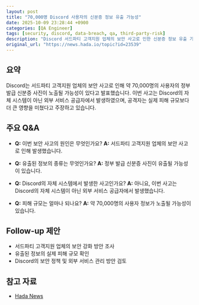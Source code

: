 ```yaml
---
layout: post
title: "70,000명 Discord 사용자의 신분증 정보 유출 가능성"
date: 2025-10-09 23:28:44 +0900
categories: [QA Engineer]
tags: [security, discord, data-breach, qa, third-party-risk]
description: "Discord 서드파티 고객지원 업체의 보안 사고로 인한 신분증 정보 유출 가능성과 QA 관점의 분석"
original_url: "https://news.hada.io/topic?id=23539"
---
```


## 요약

Discord는 서드파티 고객지원 업체의 보안 사고로 인해 약 70,000명의 사용자의 정부 발급 신분증 사진이 노출될 가능성이 있다고 발표했습니다. 이번 사고는 Discord의 자체 시스템이 아닌 외부 서비스 공급자에서 발생하였으며, 공격자는 실제 피해 규모보다 더 큰 영향을 미쳤다고 주장하고 있습니다.

## 주요 Q&A

- **Q:** 이번 보안 사고의 원인은 무엇인가요?
  **A:** 서드파티 고객지원 업체의 보안 사고로 인해 발생했습니다.

- **Q:** 유출된 정보의 종류는 무엇인가요?
  **A:** 정부 발급 신분증 사진이 유출될 가능성이 있습니다.

- **Q:** Discord의 자체 시스템에서 발생한 사고인가요?
  **A:** 아니요, 이번 사고는 Discord의 자체 시스템이 아닌 외부 서비스 공급자에서 발생했습니다.

- **Q:** 피해 규모는 얼마나 되나요?
  **A:** 약 70,000명의 사용자 정보가 노출될 가능성이 있습니다.

## Follow-up 제안

- 서드파티 고객지원 업체의 보안 강화 방안 조사
- 유출된 정보의 실제 피해 규모 확인
- Discord의 보안 정책 및 외부 서비스 관리 방안 검토

## 참고 자료

- [Hada News](https://news.hada.io/topic?id=23539)
